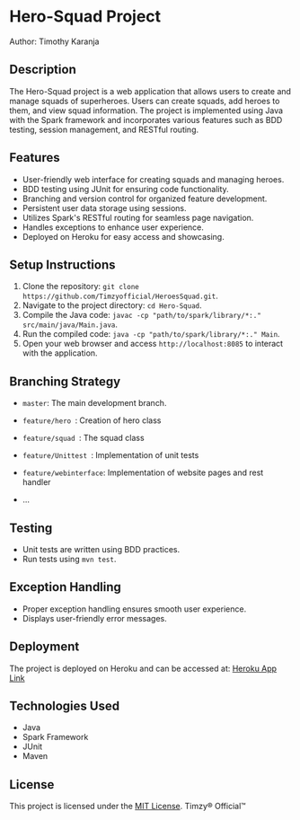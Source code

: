 # Hero-Squad Project

Author: Timothy Karanja

## Description
The Hero-Squad project is a web application that allows users to create and manage squads of superheroes. Users can create squads, add heroes to them, and view squad information. The project is implemented using Java with the Spark framework and incorporates various features such as BDD testing, session management, and RESTful routing.

## Features
- User-friendly web interface for creating squads and managing heroes.
- BDD testing using JUnit for ensuring code functionality.
- Branching and version control for organized feature development.
- Persistent user data storage using sessions.
- Utilizes Spark's RESTful routing for seamless page navigation.
- Handles exceptions to enhance user experience.
- Deployed on Heroku for easy access and showcasing.

## Setup Instructions
1. Clone the repository: `git clone https://github.com/Timzyofficial/HeroesSquad.git`.
2. Navigate to the project directory: `cd Hero-Squad`.
3. Compile the Java code: `javac -cp "path/to/spark/library/*:." src/main/java/Main.java`.
4. Run the compiled code: `java -cp "path/to/spark/library/*:." Main`.
5. Open your web browser and access `http://localhost:8085` to interact with the application.

## Branching Strategy
- `master`: The main development branch.
- `feature/hero `: Creation of hero class
- `feature/squad `: The squad class
- `feature/Unittest `: Implementation of unit tests
- `feature/webinterface`: Implementation of website pages and rest handler

- ...

## Testing
- Unit tests are written using BDD practices.
- Run tests using `mvn test`.

## Exception Handling
- Proper exception handling ensures smooth user experience.
- Displays user-friendly error messages.

## Deployment
The project is deployed on Heroku and can be accessed at: [Heroku App Link](https://heroessquad.herokuapp.com/)

## Technologies Used
- Java
- Spark Framework
- JUnit
- Maven

## License
This project is licensed under the [MIT License](LICENSE).
Timzy® Official™ 


